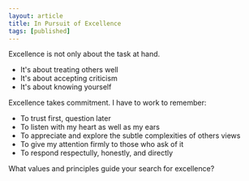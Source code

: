 ```yaml
---
layout: article
title: In Pursuit of Excellence
tags: [published]
---
```


Excellence is not only about the task at hand.

* It's about treating others well
* It's about accepting criticism
* It's about knowing yourself

Excellence takes commitment. I have to work to remember:

* To trust first, question later
* To listen with my heart as well as my ears
* To appreciate and explore the subtle complexities of others views
* To give my attention firmly to those who ask of it
* To respond respectully, honestly, and directly

What values and principles guide your search for excellence?
